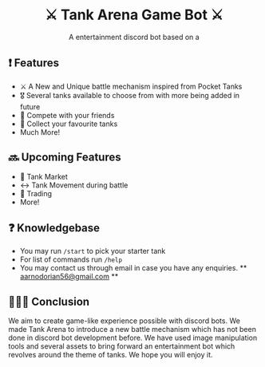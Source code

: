 <h1 align="center">
  <br>
   ⚔️ Tank Arena Game Bot ⚔️
  <br>
</h1>
<p align="center">A entertainment discord bot based on a</p>

## ❗ Features
* ⚔️ A New and Unique battle mechanism inspired from Pocket Tanks
* 🎖️ Several tanks available to choose from with more being added in future
* 👥 Compete with your friends
* 💟 Collect your favourite tanks
* Much More!

## 🔜 Upcoming Features
* 🛒 Tank Market
* ↔️ Tank Movement during battle
* 🤝 Trading
* More!

## ❓ Knowledgebase
* You may run `/start` to pick your starter tank
* For list of commands run `/help` 
* You may contact us through email in case you have any enquiries. 
** aarnodorian56@gmail.com
** 

## 🧑🏻‍💻 Conclusion
We aim to create game-like experience possible with discord bots. We made Tank Arena to introduce a new battle mechanism which has not been done in discord bot development before. We have used image manipulation tools and several assets to bring forward an entertainment bot which revolves around the theme of tanks. We hope you will enjoy it.  
